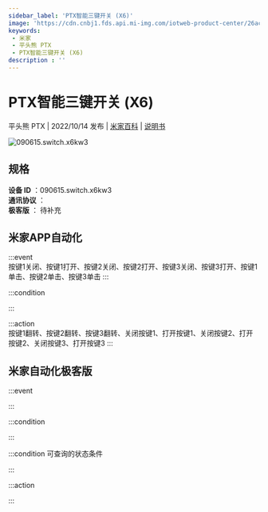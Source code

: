 ```yaml
---
sidebar_label: 'PTX智能三键开关 (X6)'
image: 'https://cdn.cnbj1.fds.api.mi-img.com/iotweb-product-center/26ac03b5f75c2acae54716f40f2edfe6_1662536381106.png?GalaxyAccessKeyId=AKVGLQWBOVIRQ3XLEW&Expires=9223372036854775807&Signature=x/Hal/bWiHQv61jjJt+l62lZgRo='
keywords: 
 - 米家
 - 平头熊 PTX
 - PTX智能三键开关 (X6)
description : ''
---
```

# PTX智能三键开关 (X6)

平头熊 PTX | 2022/10/14 发布 | [米家百科](https://home.mi.com/webapp/content/baike/product/index.html?model=090615.switch.x6kw3) | [说明书](https://home.mi.com/views/introduction.html?model=090615.switch.x6kw3&region=cn)

![090615.switch.x6kw3](https://cdn.cnbj1.fds.api.mi-img.com/iotweb-product-center/26ac03b5f75c2acae54716f40f2edfe6_1662536381106.png?GalaxyAccessKeyId=AKVGLQWBOVIRQ3XLEW&Expires=9223372036854775807&Signature=x/Hal/bWiHQv61jjJt+l62lZgRo=)

## 规格  
> 
**设备 ID** ：090615.switch.x6kw3  
**通讯协议** ：  
**极客版**  ： 待补充 


## 米家APP自动化  

:::event  
按键1关闭、按键1打开、按键2关闭、按键2打开、按键3关闭、按键3打开、按键1单击、按键2单击、按键3单击
:::

:::condition  

:::

:::action   
按键1翻转、按键2翻转、按键3翻转、关闭按键1、打开按键1、关闭按键2、打开按键2、关闭按键3、打开按键3
:::

## 米家自动化极客版  

:::event  

:::

:::condition  

:::

:::condition 可查询的状态条件  

:::

:::action  

:::

        
